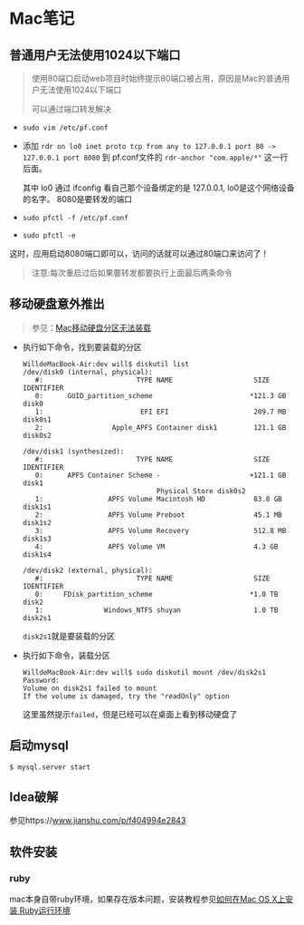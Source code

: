 # Mac笔记

## 普通用户无法使用1024以下端口

> 使用80端口启动web项目时始终提示80端口被占用，原因是Mac的普通用户无法使用1024以下端口
>
> 可以通过端口转发解决

- `sudo vim /etc/pf.conf`
- 添加 `rdr on lo0 inet proto tcp from any to 127.0.0.1 port 80 -> 127.0.0.1 port 8080` 到 pf.conf文件的 `rdr-anchor "com.apple/*"` 这一行后面。

  其中 lo0 通过 ifconfig 看自己那个设备绑定的是 127.0.0.1, lo0是这个网络设备的名字。 8080是要转发的端口
- `sudo pfctl -f /etc/pf.conf`
- `sudo pfctl -e`

这时，应用启动8080端口即可以，访问的话就可以通过80端口来访问了！

> 注意:每次重启过后如果要转发都要执行上面最后两条命令

## 移动硬盘意外推出

> 参见：[Mac移动硬盘分区无法装载](https://blog.csdn.net/tyforfreedom/article/details/48092901) 

+ 执行如下命令，找到要装载的分区

  ```shell
  WilldeMacBook-Air:dev will$ diskutil list
  /dev/disk0 (internal, physical):
     #:                       TYPE NAME                    SIZE       IDENTIFIER
     0:      GUID_partition_scheme                        *121.3 GB   disk0
     1:                        EFI EFI                     209.7 MB   disk0s1
     2:                 Apple_APFS Container disk1         121.1 GB   disk0s2
  
  /dev/disk1 (synthesized):
     #:                       TYPE NAME                    SIZE       IDENTIFIER
     0:      APFS Container Scheme -                      +121.1 GB   disk1
                                   Physical Store disk0s2
     1:                APFS Volume Macintosh HD            83.8 GB    disk1s1
     2:                APFS Volume Preboot                 45.1 MB    disk1s2
     3:                APFS Volume Recovery                512.8 MB   disk1s3
     4:                APFS Volume VM                      4.3 GB     disk1s4
  
  /dev/disk2 (external, physical):
     #:                       TYPE NAME                    SIZE       IDENTIFIER
     0:     FDisk_partition_scheme                        *1.0 TB     disk2
     1:               Windows_NTFS shuyan                  1.0 TB     disk2s1
  ```

  `disk2s1`就是要装载的分区

+ 执行如下命令，装载分区

  ```shell
  WilldeMacBook-Air:dev will$ sudo diskutil mount /dev/disk2s1
  Password:
  Volume on disk2s1 failed to mount
  If the volume is damaged, try the "readOnly" option
  ```

  这里虽然提示`failed`，但是已经可以在桌面上看到移动硬盘了

## 启动mysql

```shell
$ mysql.server start
```

## Idea破解

参见https://www.jianshu.com/p/f404994e2843

## 软件安装

### ruby

mac本身自带ruby环境，如果存在版本问题，安装教程参见[如何在Mac OS X上安装 Ruby运行环境](https://www.cnblogs.com/daguo/p/4097263.html) 